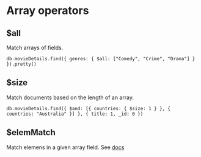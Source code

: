 # Array operators

## $all

Match arrays of fields.

```
db.movieDetails.find({ genres: { $all: ["Comedy", "Crime", "Drama"] } }).pretty()
```

## $size

Match documents based on the length of an array.

```
db.movieDetails.find({ $and: [{ countries: { $size: 1 } }, { countries: "Australia" }] }, { title: 1, _id: 0 })
```

## $elemMatch

Match elemens in a given array field. See [docs](https://docs.mongodb.com/manual/reference/operator/query/elemMatch/#op._S_elemMatch)
